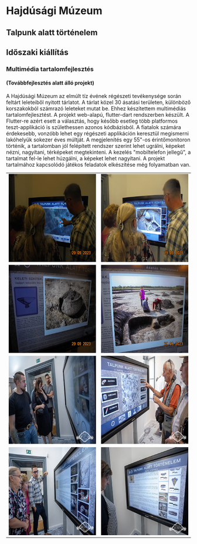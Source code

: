 # Hajdúsági Múzeum

## Talpunk alatt történelem

## Időszaki kiállítás

### Multimédia tartalomfejlesztés

#### (Továbbfejlesztés alatt álló projekt)

A Hajdúsági Múzeum az elmúlt tíz évének régészeti tevékenysége során feltárt leleteiből nyitott tárlatot. A tárlat közel 30 ásatási területen, különböző korszakokból számrazó leleteket mutat be. Ehhez készítettem multimédiás tartalomfejlesztést. A projekt web-alapú, flutter-dart rendszerben készült. A Flutter-re  azért esett a választás, hogy később esetleg több platformos teszt-applikáció is születhessen azonos kódbázisból. A fiatalok számára érdekesebb, vonzóbb lehet egy régészeti applikáción keresztül megismerni lakóhelyük sokezer éves múltját.
A megjelenítés egy 55"-os érintőmonitoron történik, a tartalomban jól felépített rendszer szerint lehet ugrálni, képeket nézni, nagyítani, térképeket megtekinteni. A kezelés "mobiltelefon jellegű", a tartalmat fel-le lehet húzgálni, a képeket lehet nagyítani.
A projekt tartalmához kapcsolódó játékos feladatok elkészítése még folyamatban van.
<table style="border: 0;">
<tr>
<td><img src="Images/talpunk_01.jpg" alt="alt szöveg" width="360" height="240"></td>
<td><img src="Images/talpunk_02.jpg" alt="alt szöveg" width="360" height="240"></td>
</tr>
<tr>
<td><img src="Images/talpunk_03.jpg" alt="alt szöveg" width="360" height="240"></td>
<td><img src="Images/talpunk_04.jpg" alt="alt szöveg" width="360" height="240"></td>
</tr>
<tr>
<td><img src="Images/talpunk_05.jpg" alt="alt szöveg" width="360" height="240"></td>
<td><img src="Images/talpunk_06.jpg" alt="alt szöveg" width="360" height="240"></td>
</tr>
<tr>
<td><img src="Images/talpunk_07.jpg" alt="alt szöveg" width="360" height="240"></td>
<td><img src="Images/talpunk_08.jpg" alt="alt szöveg" width="360" height="240"></td>
</tr>
</table>


